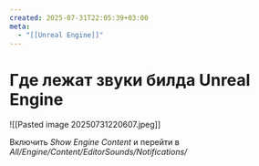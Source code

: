 ```yaml
---
created: 2025-07-31T22:05:39+03:00
meta:
  - "[[Unreal Engine]]"
---
```


# Где лежат звуки билда Unreal Engine

![[Pasted image 20250731220607.jpeg]]

Включить _Show Engine Content_ и перейти в _All/Engine/Content/EditorSounds/Notifications/_
